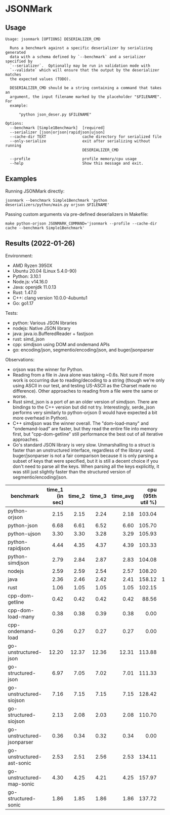 # JSONMark

## Usage

```
Usage: jsonmark [OPTIONS] DESERIALIZER_CMD

  Runs a benchmark against a specific deserializer by serializing generated
  data with a schema defined by `--benchmark` and a serializer specified by
  `--serializer`.  Optionally may be run in validation mode with
  `--validate` which will ensure that the output by the deserializer matches
  the expected values (TODO).

  DESERIALIZER_CMD should be a string containing a command that takes an
  argument, the input filename marked by the placeholder "$FILENAME". For
  example:

      "python json_deser.py $FILENAME"

Options:
  --benchmark [Simple1Benchmark]  [required]
  --serializer [json|orjson|rapidjson|ujson]
  --cache-dir TEXT                cache directory for serialized file
  --only-serialize                exit after serializing without running
                                  DESERIALIZER_CMD

  --profile                       profile memory/cpu usage
  --help                          Show this message and exit.
```

## Examples

Running JSONMark directly:

```
jsonmark --benchmark Simple1Benchmark 'python deserializers/python/main.py orjson $FILENAME'
```

Passing custom arguments via pre-defined deserializers in Makefile:

```
make python-orjson JSONMARK_COMMAND='jsonmark --profile --cache-dir cache --benchmark Simple1Benchmark'
```

## Results (2022-01-26)

Environment:

- AMD Ryzen 3950X
- Ubuntu 20.04 (Linux 5.4.0-90)
- Python: 3.10.1
- Node.js: v14.16.0
- Java: openjdk 11.0.13
- Rust: 1.47.0
- C++: clang version 10.0.0-4ubuntu1
- Go: go1.17

Tests:

- python: Various JSON libraries
- nodejs: Native JSON library
- java: java.io.BufferedReader + fastjson
- rust: simd_json
- cpp: simdjson using DOM and ondemand APIs
- go: encoding/json, segmentio/encoding/json, and buger/jsonparser

Observations:

- orjson was the winner for Python.
- Reading from a file in Java alone was taking ~0.6s.  Not sure if more work
  is occurring due to reading/decoding to a string (though we're only using
  ASCII in our test, and testing US-ASCII as the Charset made no difference).
  Other approaches to reading from a file were the same or worse.
- Rust simd_json is a port of an an older version of simdjson.  There are
  bindings to the C++ version but did not try.  Interestingly, serde_json
  performs very similarly to python-orjson (I would have expected a bit more
  overhead in Python).
- C++ simdjson was the winner overall.  The "dom-load-many" and "ondemand-load"
  are faster, but they read the entire file into memory first, but
  "cpp-dom-getline" still performance the best out of all iterative approaches.
- Go's standard JSON library is very slow.  Unmarshalling to a struct is faster
  than an unstructured interface, regardless of the library used.
  buger/jsonparser is not a fair comparison because it is only parsing a subset
  of keys that were specified, but it is still a decent choice if you don't
  need to parse all the keys.  When parsing all the keys explicitly, it was
  still just slightly faster than the structured version of
  segmentio/encoding/json.

|        benchmark         |time_1 (in sec)|time_2|time_3|time_avg|cpu (95th util %)|mem (95th MiB)|% time|
|--------------------------|--------------:|-----:|-----:|-------:|----------------:|-------------:|-----:|
|python-orjson             |           2.15|  2.15|  2.24|    2.18|           103.04|         14.55|100.00|
|python-json               |           6.68|  6.61|  6.52|    6.60|           105.70|         14.62|302.75|
|python-ujson              |           3.30|  3.30|  3.28|    3.29|           105.93|         14.69|150.92|
|python-rapidjson          |           4.44|  4.35|  4.37|    4.39|           103.33|         14.52|201.38|
|python-simdjson           |           2.79|  2.84|  2.87|    2.83|           104.08|         14.65|129.82|
|nodejs                    |           2.59|  2.59|  2.54|    2.57|           108.20|         54.42|117.89|
|java                      |           2.36|  2.46|  2.42|    2.41|           158.12|       1276.21|110.55|
|rust                      |           1.06|  1.05|  1.05|    1.05|           102.15|          2.61| 48.17|
|cpp-dom-getline           |           0.42|  0.42|  0.42|    0.42|            88.56|          2.11| 19.27|
|cpp-dom-load-many         |           0.38|  0.38|  0.39|    0.38|             0.00|        319.99| 17.43|
|cpp-ondemand-load         |           0.26|  0.27|  0.27|    0.27|             0.00|        320.00| 12.39|
|go-unstructured-json      |          12.20| 12.37| 12.36|   12.31|           113.88|          8.65|564.68|
|go-structured-json        |           6.97|  7.05|  7.02|    7.01|           111.33|          8.61|321.56|
|go-unstructured-siojson   |           7.16|  7.15|  7.15|    7.15|           128.42|          9.55|327.98|
|go-structured-siojson     |           2.13|  2.08|  2.03|    2.08|           110.70|          8.94| 95.41|
|go-unstructured-jsonparser|           0.36|  0.34|  0.32|    0.34|             0.00|          7.78| 15.60|
|go-unstructured-ast-sonic |           2.53|  2.51|  2.56|    2.53|           134.11|         15.06|119.34|
|go-unstructured-map-sonic |           4.30|  4.25|  4.21|    4.25|           157.97|         20.62|200.47|
|go-structured-sonic       |           1.86|  1.85|  1.86|    1.86|           137.72|         23.09| 87.74|
